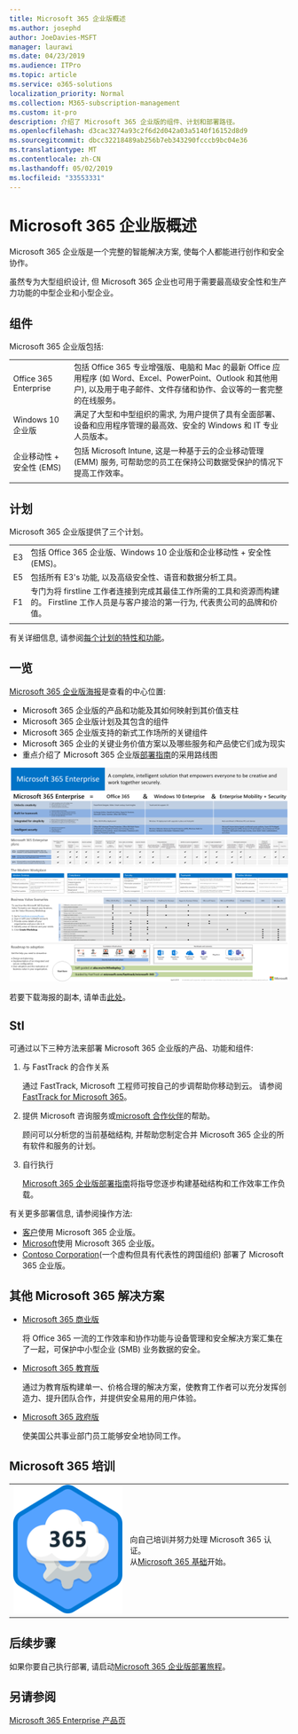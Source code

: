 ```yaml
---
title: Microsoft 365 企业版概述
ms.author: josephd
author: JoeDavies-MSFT
manager: laurawi
ms.date: 04/23/2019
ms.audience: ITPro
ms.topic: article
ms.service: o365-solutions
localization_priority: Normal
ms.collection: M365-subscription-management
ms.custom: it-pro
description: 介绍了 Microsoft 365 企业版的组件、计划和部署路径。
ms.openlocfilehash: d3cac3274a93c2f6d2d042a03a5140f16152d8d9
ms.sourcegitcommit: dbcc32218489ab256b7eb343290fcccb9bc04e36
ms.translationtype: MT
ms.contentlocale: zh-CN
ms.lasthandoff: 05/02/2019
ms.locfileid: "33553331"
---
```

# <a name="microsoft-365-enterprise-overview"></a>Microsoft 365 企业版概述

Microsoft 365 企业版是一个完整的智能解决方案, 使每个人都能进行创作和安全协作。 

虽然专为大型组织设计, 但 Microsoft 365 企业也可用于需要最高级安全性和生产力功能的中型企业和小型企业。 

## <a name="components"></a>组件

Microsoft 365 企业版包括:

|||
|:-------|:-----|
| Office 365 Enterprise | 包括 Office 365 专业增强版、电脑和 Mac 的最新 Office 应用程序 (如 Word、Excel、PowerPoint、Outlook 和其他用户), 以及用于电子邮件、文件存储和协作、会议等的一套完整的在线服务。 |
| Windows 10 企业版 | 满足了大型和中型组织的需求, 为用户提供了具有全面部署、设备和应用程序管理的最高效、安全的 Windows 和 IT 专业人员版本。 |
| 企业移动性 + 安全性 (EMS) | 包括 Microsoft Intune, 这是一种基于云的企业移动管理 (EMM) 服务, 可帮助您的员工在保持公司数据受保护的情况下提高工作效率。 |
|||

## <a name="plans"></a>计划

Microsoft 365 企业版提供了三个计划。

|||
|:-------|:-----|
| E3 | 包括 Office 365 企业版、Windows 10 企业版和企业移动性 + 安全性 (EMS)。 |
| E5 | 包括所有 E3's 功能, 以及高级安全性、语音和数据分析工具。 |
| F1 | 专门为将 firstline 工作者连接到完成其最佳工作所需的工具和资源而构建的。 Firstline 工作人员是与客户接洽的第一行为, 代表贵公司的品牌和价值。 |
|||

有关详细信息, 请参阅[每个计划的特性和功能](https://www.microsoft.com/microsoft-365/compare-all-microsoft-365-plans)。

## <a name="at-a-glance"></a>一览

[Microsoft 365 企业版海报](http://aka.ms/m365eposter)是查看的中心位置:

- Microsoft 365 企业版的产品和功能及其如何映射到其价值支柱
- Microsoft 365 企业版计划及其包含的组件 
- Microsoft 365 企业版支持的新式工作场所的关键组件
- Microsoft 365 企业的关键业务价值方案以及哪些服务和产品使它们成为现实
- 重点介绍了 Microsoft 365 企业版[部署指南](deploy-microsoft-365-enterprise.md)的采用路线图

![](./media/m365-poster/m365e-poster.png)

若要下载海报的副本, 请单击[此处](https://github.com/MicrosoftDocs/microsoft-365-docs/raw/public/microsoft-365/enterprise/media/Microsoft365Enterprise.pdf)。

## <a name="deploying"></a>Stl

可通过以下三种方法来部署 Microsoft 365 企业版的产品、功能和组件:

1. 与 FastTrack 的合作关系
  
   通过 FastTrack, Microsoft 工程师可按自己的步调帮助你移动到云。 请参阅 [FastTrack for Microsoft 365](https://fasttrack.microsoft.com/microsoft365)。
  
2. 提供 Microsoft 咨询服务或[microsoft 合作伙伴](https://partner.microsoft.com/)的帮助。

   顾问可以分析您的当前基础结构, 并帮助您制定合并 Microsoft 365 企业的所有软件和服务的计划。

3. 自行执行

   [Microsoft 365 企业版部署指南](deploy-microsoft-365-enterprise.md)将指导您逐步构建基础结构和工作效率工作负载。 

有关更多部署信息, 请参阅操作方法:

- [客户](deploy-microsoft-365-enterprise.md#how-customers-use-microsoft-365-enterprise)使用 Microsoft 365 企业版。
- [Microsoft](deploy-microsoft-365-enterprise.md#how-microsoft-uses-microsoft-365-enterprise)使用 Microsoft 365 企业版。
- [Contoso Corporation](contoso-overview.md)(一个虚构但具有代表性的跨国组织) 部署了 Microsoft 365 企业版。

## <a name="additional-microsoft-365-solutions"></a>其他 Microsoft 365 解决方案

- [Microsoft 365 商业版](https://docs.microsoft.com/microsoft-365/business/)
 
  将 Office 365 一流的工作效率和协作功能与设备管理和安全解决方案汇集在了一起，可保护中小型企业 (SMB) 业务数据的安全。

- [Microsoft 365 教育版](https://docs.microsoft.com/education)
 
  通过为教育版构建单一、价格合理的解决方案，使教育工作者可以充分发挥创造力、提升团队合作，并提供安全易用的用户体验。

- [Microsoft 365 政府版](https://www.microsoft.com/microsoft-365/government)
 
  使美国公共事业部门员工能够安全地协同工作。

## <a name="microsoft-365-training"></a>Microsoft 365 培训

|||
|:-------|:-----|
![](./media/m365-poster/m365-fundamentals.svg)| 向自己培训并努力处理 Microsoft 365 认证。 <BR> 从[Microsoft 365 基础](https://docs.microsoft.com/learn/paths/m365-fundamentals/)开始。


## <a name="next-step"></a>后续步骤

如果你要自己执行部署, 请启动[Microsoft 365 企业版部署旅程](deploy-microsoft-365-enterprise.md)。

## <a name="see-also"></a>另请参阅

[Microsoft 365 Enterprise 产品页](https://www.microsoft.com/microsoft-365/enterprise)

